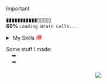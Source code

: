 > [!IMPORTANT]
> ▮▮▮▮▮▮▮▮▮▮▮▯▯▯▯▯<br>
> **69%** ```Loading Brain Cells...```

<details "skills">
   <summary> 
       My Skills <img src="https://raw.githubusercontent.com/kuran1x/kuran1x/main/assets/partyblob.gif" height="15">
   </summary> 
   <p> <div height="top" align="bottom">
      <a href="https://en.wikipedia.org/wiki/JavaScript" title="JavaScript"><img height="25" src="./assets/JS.png"></a> 
      <a href="https://www.typescriptlang.org/" title="TypeScript"><img height="25" src="./assets/TS.png"></a> 
      <a href="https://tailwindcss.com/" title="Tailwind CSS"><img height="25" src="./assets/TailwindCSS.png"></a> 
      <a href="https://svelte.dev/" title="Svelte"><img height="25" src="./assets/Svelte.png"></a> 
      <a href="https://nodejs.org/" title="Node.js"><img height="25" src="./assets/NodeJS.png"></a> 
      <br>
   </p> <img src="https://img.shields.io/github/stars/KuraN1X?logo=git&logoColor=272727"></div>
</details>

Some stuff I made: <br>
      ➥ <br>
      ➥ <br>
<div align="center">   

   <img src="https://github-readme-activity-graph.vercel.app/graph?username=kuran1x&theme=react-dark&hide_border=true&hide_title=true&bg_color=0D1117&height=335&point=f0fcff" height="170" align="middle">
   
</div>
 

